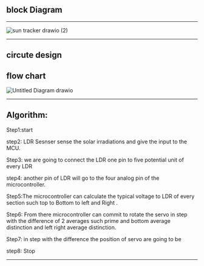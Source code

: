 ## block Diagram
--------------------------------------------------------------------------------


![sun tracker drawio (2)](https://user-images.githubusercontent.com/98837660/155744247-515f5ebe-9ca6-4bde-9b3e-bcc824673094.png)


-------------------------------------------------------------------

## circute design
 


## flow chart
![Untitled Diagram drawio](https://user-images.githubusercontent.com/98837660/155740785-495b0787-4485-4f7d-a15f-ff6a1c99da73.png)

-----------------------------------------------------------

## Algorithm:

  Step1:start   
  
  step2: LDR Sesnser sense the solar irradiations and give the input to the MCU. 
  
  Step3: we are going to connect the LDR one pin to five potential unit of every LDR 
  
  step4: another pin of LDR will go to the four analog pin of the microcontroller. 
  
  Step5:The microcontroller can calculate the typical voltage to LDR of every section such
      top to Bottom to left and Right .

  Step6: From there microcontroller can commit to rotate the servo in step with the
       difference of 2 averages such prime and bottom average distinction and left right
       average distinction.

  Step7: in step with the difference the position of servo are going to be
  
  step8: Stop
  
  ---------------------------------------
